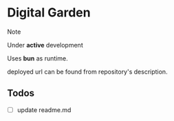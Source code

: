 # Digital Garden

> [!NOTE]
> Under **active** development
>
> Uses **bun** as runtime.
>
> deployed url can be found from repository's description.

## Todos

- [ ] update readme.md
